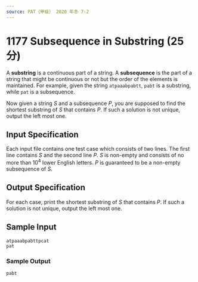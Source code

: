 ```yaml
---
source: PAT（甲级） 2020 年冬 7-2
---
```


# 1177 Subsequence in Substring (25 分)

A **substring** is a continuous part of a string. A **subsequence** is the part of a string that might be continuous or not but the order of the elements is maintained. For example, given the string `atpaaabpabtt`, `pabt` is a substring, while `pat` is a subsequence.

Now given a string $S$ and a subsequence $P$, you are supposed to find the shortest substring of $S$ that contains $P$. If such a solution is not unique, output the left most one.

## Input Specification

Each input file contains one test case which consists of two lines. The first line contains $S$ and the second line $P$. $S$ is non-empty and consists of no more than $10^4$ lower English letters. $P$ is guaranteed to be a non-empty subsequence of $S$.

## Output Specification

For each case, print the shortest substring of $S$ that contains $P$. If such a solution is not unique, output the left most one.

## Sample Input

    atpaaabpabttpcat
    pat

### Sample Output

    pabt
